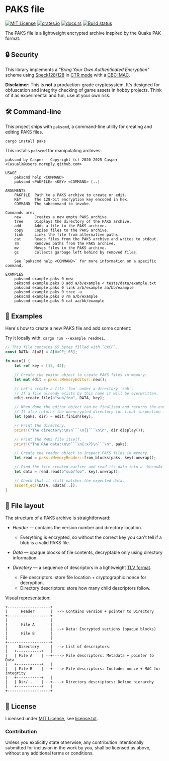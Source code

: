 PAKS file
=========

[![MIT License](https://img.shields.io/badge/License-MIT-yellow.svg)](https://opensource.org/licenses/MIT)
[![crates.io](https://img.shields.io/crates/v/paks.svg)](https://crates.io/crates/paks)
[![docs.rs](https://docs.rs/paks/badge.svg)](https://docs.rs/paks)
[![Build status](https://github.com/CasualX/paks/workflows/CI/badge.svg)](https://github.com/CasualX/paks/actions)

The PAKS file is a lightweight encrypted archive inspired by the Quake PAK format.

🔒 Security
-----------

This library implements a _"Bring Your Own Authenticated Encryption"_ scheme using [Speck128/128](https://en.wikipedia.org/wiki/Speck_\(cipher\))
in [CTR mode](https://en.wikipedia.org/wiki/Block_cipher_mode_of_operation#Counter_\(CTR\)) with a [CBC-MAC](https://en.wikipedia.org/wiki/CBC-MAC).

**Disclaimer**: This is **not** a production-grade cryptosystem. It's designed for obfuscation and integrity checking of game assets in hobby projects. Think of it as experimental and fun, use at your own risk.

🛠️ Command-line
---------------

This project ships with `pakscmd`, a command-line utility for creating and editing PAKS files.

```
cargo install paks
```

This installs `pakscmd` for manipulating archives:

```
pakscmd by Casper - Copyright (c) 2020-2025 Casper <CasualX@users.noreply.github.com>

USAGE
    pakscmd help <COMMAND>
    pakscmd <PAKFILE> <KEY> <COMMAND> [..]

ARGUMENTS
    PAKFILE  Path to a PAKS archive to create or edit.
    KEY      The 128-bit encryption key encoded in hex.
    COMMAND  The subcommand to invoke.

Commands are:
    new      Creates a new empty PAKS archive.
    tree     Displays the directory of the PAKS archive.
    add      Adds a file to the PAKS archive.
    copy     Copies files to the PAKS archive.
    link     Links the file from alternative paths.
    cat      Reads files from the PAKS archive and writes to stdout.
    rm       Removes paths from the PAKS archive.
    mv       Moves files in the PAKS archive.
    gc       Collects garbage left behind by removed files.

    See `pakscmd help <COMMAND>` for more information on a specific command.

EXAMPLES
    pakscmd example.paks 0 new
    pakscmd example.paks 0 add a/b/example < tests/data/example.txt
    pakscmd example.paks 0 link a/b/example aa/bb/example
    pakscmd example.paks 0 tree -u
    pakscmd example.paks 0 rm a/b/example
    pakscmd example.paks 0 cat aa/bb/example
```

📖 Examples
-----------

Here's how to create a new PAKS file and add some content:

Try it locally with: `cargo run --example readme1`.

```rust
// This file contains 65 bytes filled with `0xCF`.
const DATA: &[u8] = &[0xCF; 65];

fn main() {
	let ref key = [13, 42];

	// Create the editor object to create PAKS files in memory.
	let mut edit = paks::MemoryEditor::new();

	// Let's create a file `foo` under a directory `sub`.
	// If a file already exists by this name it will be overwritten.
	edit.create_file(b"sub/foo", DATA, key);

	// When done the editor object can be finalized and returns the encrypted PAKS file as a `Vec<Block>`.
	// It also returns the unencrypted directory for final inspection if desired.
	let (paks, dir) = edit.finish(key);

	// Print the directory.
	print!("The directory:\n\n```\n{}```\n\n", dir.display());

	// Print the PAKS file itself.
	print!("The RAW data:\n\n```\n{:x?}\n```\n", paks);

	// Create the reader object to inspect PAKS files in memory.
	let read = paks::MemoryReader::from_blocks(paks, key).unwrap();

	// Find the file created earlier and read its data into a `Vec<u8>`.
	let data = read.read(b"sub/foo", key).unwrap();

	// Check that it still matches the expected data.
	assert_eq!(DATA, &data[..]);
}
```

📂 File layout
--------------

The structure of a PAKS archive is straightforward:

* _Header_ — contains the version number and directory location.

  - Everything is encrypted, so without the correct key you can't tell if a blob is a valid PAKS file.

* _Data_ — opaque blocks of file contents, decryptable only using directory information.

* _Directory_ — a sequence of descriptors in a lightweight [TLV format](https://en.wikipedia.org/wiki/Type-length-value).

  - File descriptors: store file location + cryptographic nonce for decryption.
  - Directory descriptors: store how many child descriptors follow.

[Visual representation:](images/layout.svg)

```
+-------------------+
|      Header       |  --> Contains version + pointer to Directory
+-------------------+
|                   |
|      File A       |
|                   |  --> Data: Encrypted sections (opaque blocks)
|      File B       |
|                   |
+-------------------+
|     Directory     |  --> List of descriptors:
|   +-----------+   |
|   | File A    | --+----> File descriptors: Metadata + pointer to Data
|   +-----------+   |
|   | File B    | --+----> File descriptors: Includes nonce + MAC for integrity
|   +-----------+   |
|   | Dir/..    | --+----> Directory descriptors: Define hierarchy
|   +-----------+   |
+-------------------+
```

📜 License
----------

Licensed under [MIT License](https://opensource.org/licenses/MIT), see [license.txt](license.txt).

### Contribution

Unless you explicitly state otherwise, any contribution intentionally submitted
for inclusion in the work by you, shall be licensed as above, without any additional terms or conditions.
